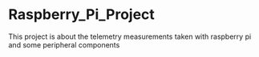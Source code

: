# Raspberry_Pi_Project
This project is about the telemetry measurements taken with raspberry pi and some peripheral components
